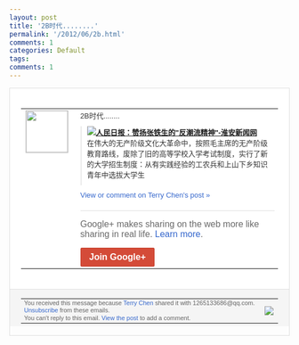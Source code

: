 ```yaml
---
layout: post
title: '2B时代........'
permalink: '/2012/06/2b.html'
comments: 1
categories: Default
tags: 
comments: 1
---
```

<div style="border:solid 1px #dfdfdf;color:#686868;font:13px Arial"><div style="background-color:#fff;padding:20px;"><table cellpadding="0" cellspacing="0"><tr><td style="padding-right:15px;vertical-align:top"><a href="https://plus.google.com/_/notifications/ngemlink?&amp;emid=CLDRlIT2trACFYREQAodbh0AAA&amp;path=%2F108643996575278738906&amp;dt=1338893249359"><img height="75" src="https://lh3.googleusercontent.com/-KKRGTyJ5Bl0/AAAAAAAAAAI/AAAAAAAAEEY/jllxqER5dCk/s75-c-k-a/photo.jpg" style="border:solid 1px #cccccc;" width="75"/></a></td><td style="width:578px;color:#333;font:13px Arial;vertical-align:top;"><div style="padding-bottom:10px">2B时代........</div><div style="margin-bottom:10px;padding-left:10px; border-left:2px solid #EAEAEA"><span style="margin-right:5px"><a href="http://edu.hynews.net/20120528/60446.shtml" style="zSoyz"><img border="0" src="https://images2-focus-opensocial.googleusercontent.com/gadgets/proxy?url=https://s2.googleusercontent.com/s2/favicons?domain%3Dedu.hynews.net&amp;container=focus&amp;gadget=a&amp;rewriteMime=image/*&amp;refresh=31536000&amp;resize_h=16"/><span style="font-weight:bold">人民日报：赞扬张铁生的"反潮流精神"-淮<wbr/>安新闻网</span></a><div style="padding-bottom:10px">在伟大的无产阶级文化大革命中，按照毛主席<wbr/>的无产阶级教育路线，废除了旧的高等学校入<wbr/>学考试制度，实行了新的大学招生制度：从有<wbr/>实践经验的工农兵和上山下乡知识青年中选拔<wbr/>大学生</div></span></div><a href="https://plus.google.com/_/notifications/ngemlink?&amp;emid=CLDRlIT2trACFYREQAodbh0AAA&amp;path=%2F108643996575278738906%2Fposts%2FCknH9vC2oRd%3Fgpinv%3DAMIXal-HdRdfX2KP-WY3Tcw_ozANzQOAM6TpnwzwmlG055P5ZUrIiJDHAB73JdGk2lA0mmp5-RBlqQJzmVTsOMg6_EFOcypY1oniOyEXqAAjJ7HhIsy2MAY&amp;dt=1338893249359" style="color:#3366CC;text-decoration:none;">View or comment on Terry Chen's post »</a><div style="margin-top:20px;border-top:solid 1px #dfdfdf"><div style="padding:15px 0;color:#686868;font:16px Arial;">Google+ makes sharing on the web more like sharing in real life. <a href="http://www.google.com/+/learnmore/" style="color:#3366CC;text-decoration:none;">Learn more</a>.</div><a href="https://plus.google.com/_/notifications/ngemlink?&amp;emid=CLDRlIT2trACFYREQAodbh0AAA&amp;path=%2F%3Fgpinv%3DAMIXal-HdRdfX2KP-WY3Tcw_ozANzQOAM6TpnwzwmlG055P5ZUrIiJDHAB73JdGk2lA0mmp5-RBlqQJzmVTsOMg6_EFOcypY1oniOyEXqAAjJ7HhIsy2MAY&amp;dt=1338893249359" style="display:inline-block;padding:7px 15px;background-color:#d44b38; color:#fff;font-size:16px; font-weight:bold;border-radius:2px;border:solid 1px #c43b28; white-space:nowrap;text-decoration:none">Join Google+</a></div></td></tr></table></div><div style="border-top:solid 1px #dfdfdf;padding:0 20px; background-color:#f5f5f5"><table cellpadding="0" cellspacing="0" style="height:50px"><tbody><tr><td style="vertical-align:middle;width:100%; color:#636363;font:11px Arial; line-height:120%">You received this message because <a href="https://plus.google.com/_/notifications/ngemlink?&amp;emid=CLDRlIT2trACFYREQAodbh0AAA&amp;path=%2F108643996575278738906%3Fgpinv%3DAMIXal-HdRdfX2KP-WY3Tcw_ozANzQOAM6TpnwzwmlG055P5ZUrIiJDHAB73JdGk2lA0mmp5-RBlqQJzmVTsOMg6_EFOcypY1oniOyEXqAAjJ7HhIsy2MAY&amp;dt=1338893249359" style="color:#3366CC;text-decoration:none;">Terry Chen</a> shared it with 1265133686@qq.com. <a href="https://plus.google.com/_/notifications/ngemlink?&amp;emid=CLDRlIT2trACFYREQAodbh0AAA&amp;path=%2F_%2Fnonplus%2Femailsettings%3Fgpinv%3DAMIXal-HdRdfX2KP-WY3Tcw_ozANzQOAM6TpnwzwmlG055P5ZUrIiJDHAB73JdGk2lA0mmp5-RBlqQJzmVTsOMg6_EFOcypY1oniOyEXqAAjJ7HhIsy2MAY%26est%3DADH5u8Vaqa3SPI3-0tHM9F7FW3n-LJYeOaHrN-WDd8RW1MiVC4MqTIdnjdqx3TLY09ft6zHVB_QsrcJLRKgtbMnIr3cojkMhY5SWcmAD6t6GzLe02LNrqfWEQUN7tlc-pz2oaDySBf8N&amp;dt=1338893249359" style="color:#3366CC;text-decoration:none;">Unsubscribe</a> from these emails.<br/>You can't reply to this email. <a href="https://plus.google.com/_/notifications/ngemlink?&amp;emid=CLDRlIT2trACFYREQAodbh0AAA&amp;path=%2F108643996575278738906%2Fposts%2FCknH9vC2oRd%3Fgpinv%3DAMIXal-HdRdfX2KP-WY3Tcw_ozANzQOAM6TpnwzwmlG055P5ZUrIiJDHAB73JdGk2lA0mmp5-RBlqQJzmVTsOMg6_EFOcypY1oniOyEXqAAjJ7HhIsy2MAY&amp;dt=1338893249359" style="color:#3366CC;text-decoration:none;">View the post</a> to add a comment.<br/></td><td><img src="https://ssl.gstatic.com/s2/oz/images/notifications/logo/google-plus-6617a72bb36cc548861652780c9e6ff1.png"/></td></tr></tbody></table></div></div>